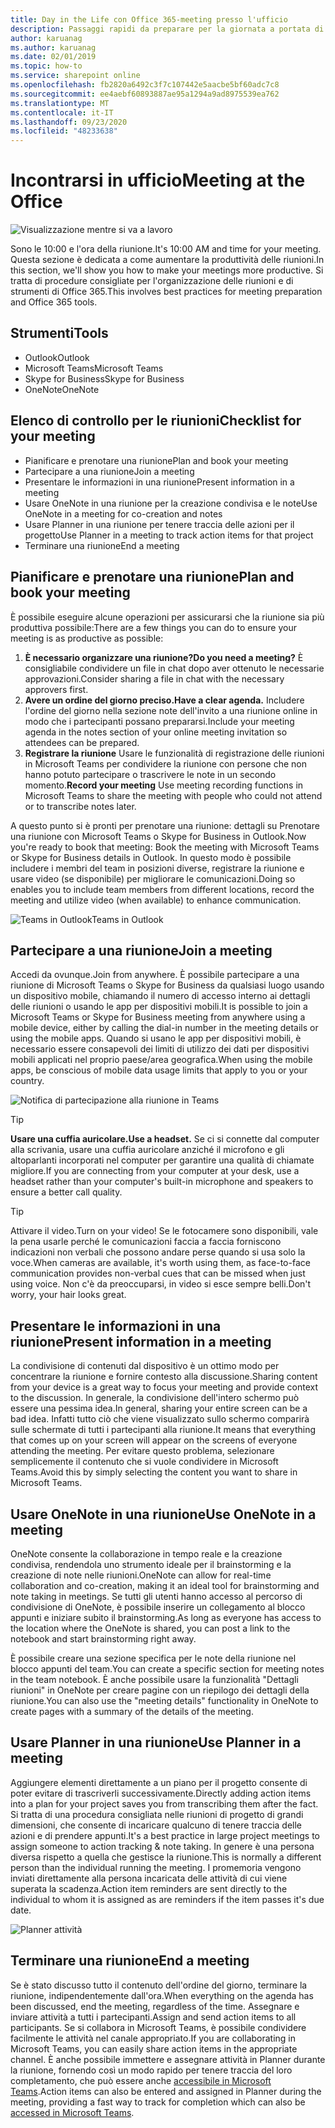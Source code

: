 ```yaml
---
title: Day in the Life con Office 365-meeting presso l'ufficio
description: Passaggi rapidi da preparare per la giornata a portata di mano con Office 365
author: karuanag
ms.author: karuanag
ms.date: 02/01/2019
ms.topic: how-to
ms.service: sharepoint online
ms.openlocfilehash: fb2820a6492c3f7c107442e5aacbe5bf60adc7c8
ms.sourcegitcommit: ee4aebf60893887ae95a1294a9ad8975539ea762
ms.translationtype: MT
ms.contentlocale: it-IT
ms.lasthandoff: 09/23/2020
ms.locfileid: "48233638"
---
```

# <a name="meeting-at-the-office"></a><span data-ttu-id="0a5a3-103">Incontrarsi in ufficio</span><span class="sxs-lookup"><span data-stu-id="0a5a3-103">Meeting at the Office</span></span>

![Visualizzazione mentre si va a lavoro](media/ditl_meeting.png)

<span data-ttu-id="0a5a3-105">Sono le 10:00 e l'ora della riunione.</span><span class="sxs-lookup"><span data-stu-id="0a5a3-105">It's 10:00 AM and time for your meeting.</span></span> <span data-ttu-id="0a5a3-106">Questa sezione è dedicata a come aumentare la produttività delle riunioni.</span><span class="sxs-lookup"><span data-stu-id="0a5a3-106">In this section, we'll show you how to make your meetings more productive.</span></span>  <span data-ttu-id="0a5a3-107">Si tratta di procedure consigliate per l'organizzazione delle riunioni e di strumenti di Office 365.</span><span class="sxs-lookup"><span data-stu-id="0a5a3-107">This involves best practices for meeting preparation and Office 365 tools.</span></span>  

## <a name="tools"></a><span data-ttu-id="0a5a3-108">Strumenti</span><span class="sxs-lookup"><span data-stu-id="0a5a3-108">Tools</span></span>
- <span data-ttu-id="0a5a3-109">Outlook</span><span class="sxs-lookup"><span data-stu-id="0a5a3-109">Outlook</span></span>
- <span data-ttu-id="0a5a3-110">Microsoft Teams</span><span class="sxs-lookup"><span data-stu-id="0a5a3-110">Microsoft Teams</span></span>
- <span data-ttu-id="0a5a3-111">Skype for Business</span><span class="sxs-lookup"><span data-stu-id="0a5a3-111">Skype for Business</span></span>
- <span data-ttu-id="0a5a3-112">OneNote</span><span class="sxs-lookup"><span data-stu-id="0a5a3-112">OneNote</span></span>

## <a name="checklist-for-your-meeting"></a><span data-ttu-id="0a5a3-113">Elenco di controllo per le riunioni</span><span class="sxs-lookup"><span data-stu-id="0a5a3-113">Checklist for your meeting</span></span>
- <span data-ttu-id="0a5a3-114">Pianificare e prenotare una riunione</span><span class="sxs-lookup"><span data-stu-id="0a5a3-114">Plan and book your meeting</span></span>
- <span data-ttu-id="0a5a3-115">Partecipare a una riunione</span><span class="sxs-lookup"><span data-stu-id="0a5a3-115">Join a meeting</span></span>
- <span data-ttu-id="0a5a3-116">Presentare le informazioni in una riunione</span><span class="sxs-lookup"><span data-stu-id="0a5a3-116">Present information in a meeting</span></span>
- <span data-ttu-id="0a5a3-117">Usare OneNote in una riunione per la creazione condivisa e le note</span><span class="sxs-lookup"><span data-stu-id="0a5a3-117">Use OneNote in a meeting for co-creation and notes</span></span>
- <span data-ttu-id="0a5a3-118">Usare Planner in una riunione per tenere traccia delle azioni per il progetto</span><span class="sxs-lookup"><span data-stu-id="0a5a3-118">Use Planner in a meeting to track action items for that project</span></span>
- <span data-ttu-id="0a5a3-119">Terminare una riunione</span><span class="sxs-lookup"><span data-stu-id="0a5a3-119">End a meeting</span></span>
 
## <a name="plan-and-book-your-meeting"></a><span data-ttu-id="0a5a3-120">Pianificare e prenotare una riunione</span><span class="sxs-lookup"><span data-stu-id="0a5a3-120">Plan and book your meeting</span></span>
<span data-ttu-id="0a5a3-121">È possibile eseguire alcune operazioni per assicurarsi che la riunione sia più produttiva possibile:</span><span class="sxs-lookup"><span data-stu-id="0a5a3-121">There are a few things you can do to ensure your meeting is as productive as possible:</span></span>

1. <span data-ttu-id="0a5a3-122">**È necessario organizzare una riunione?**</span><span class="sxs-lookup"><span data-stu-id="0a5a3-122">**Do you need a meeting?**</span></span> <span data-ttu-id="0a5a3-123">È consigliabile condividere un file in chat dopo aver ottenuto le necessarie approvazioni.</span><span class="sxs-lookup"><span data-stu-id="0a5a3-123">Consider sharing a file in chat with the necessary approvers first.</span></span>  
1. <span data-ttu-id="0a5a3-124">**Avere un ordine del giorno preciso.**</span><span class="sxs-lookup"><span data-stu-id="0a5a3-124">**Have a clear agenda.**</span></span>  <span data-ttu-id="0a5a3-125">Includere l'ordine del giorno nella sezione note dell'invito a una riunione online in modo che i partecipanti possano prepararsi.</span><span class="sxs-lookup"><span data-stu-id="0a5a3-125">Include your meeting agenda in the notes section of your online meeting invitation so attendees can be prepared.</span></span>
1. <span data-ttu-id="0a5a3-126">**Registrare la riunione** Usare le funzionalità di registrazione delle riunioni in Microsoft Teams per condividere la riunione con persone che non hanno potuto partecipare o trascrivere le note in un secondo momento.</span><span class="sxs-lookup"><span data-stu-id="0a5a3-126">**Record your meeting**  Use meeting recording functions in Microsoft Teams to share the meeting with people who could not attend or to transcribe notes later.</span></span>  

<span data-ttu-id="0a5a3-127">A questo punto si è pronti per prenotare una riunione: dettagli su Prenotare una riunione con Microsoft Teams o Skype for Business in Outlook.</span><span class="sxs-lookup"><span data-stu-id="0a5a3-127">Now you're ready to book that meeting:  Book the meeting with Microsoft Teams or Skype for Business details in Outlook.</span></span> <span data-ttu-id="0a5a3-128">In questo modo è possibile includere i membri del team in posizioni diverse, registrare la riunione e usare video (se disponibile) per migliorare le comunicazioni.</span><span class="sxs-lookup"><span data-stu-id="0a5a3-128">Doing so enables you to include team members from different locations, record the meeting and utilize video (when available) to enhance communication.</span></span> 

![<span data-ttu-id="0a5a3-129">Teams in Outlook</span><span class="sxs-lookup"><span data-stu-id="0a5a3-129">Teams in Outlook</span></span> ](media/ditl_teamsoutlook.png)

## <a name="join-a-meeting"></a><span data-ttu-id="0a5a3-130">Partecipare a una riunione</span><span class="sxs-lookup"><span data-stu-id="0a5a3-130">Join a meeting</span></span>
<span data-ttu-id="0a5a3-131">Accedi da ovunque.</span><span class="sxs-lookup"><span data-stu-id="0a5a3-131">Join from anywhere.</span></span> <span data-ttu-id="0a5a3-132">È possibile partecipare a una riunione di Microsoft Teams o Skype for Business da qualsiasi luogo usando un dispositivo mobile, chiamando il numero di accesso interno ai dettagli delle riunioni o usando le app per dispositivi mobili.</span><span class="sxs-lookup"><span data-stu-id="0a5a3-132">It is possible to join a Microsoft Teams or Skype for Business meeting from anywhere using a mobile device, either by calling the dial-in number in the meeting details or using the mobile apps.</span></span> <span data-ttu-id="0a5a3-133">Quando si usano le app per dispositivi mobili, è necessario essere consapevoli dei limiti di utilizzo dei dati per dispositivi mobili applicati nel proprio paese/area geografica.</span><span class="sxs-lookup"><span data-stu-id="0a5a3-133">When using the mobile apps, be conscious of mobile data usage limits that apply to you or your country.</span></span>

![Notifica di partecipazione alla riunione in Teams](media/ditl_teamsjoin.png)

> [!TIP]
> <span data-ttu-id="0a5a3-135">**Usare una cuffia auricolare.**</span><span class="sxs-lookup"><span data-stu-id="0a5a3-135">**Use a headset.**</span></span> <span data-ttu-id="0a5a3-136">Se ci si connette dal computer alla scrivania, usare una cuffia auricolare anziché il microfono e gli altoparlanti incorporati nel computer per garantire una qualità di chiamate migliore.</span><span class="sxs-lookup"><span data-stu-id="0a5a3-136">If you are connecting from your computer at your desk, use a headset rather than your computer's built-in microphone and speakers to ensure a better call quality.</span></span>

> [!TIP]
> <span data-ttu-id="0a5a3-137">Attivare il video.</span><span class="sxs-lookup"><span data-stu-id="0a5a3-137">Turn on your video!</span></span> <span data-ttu-id="0a5a3-138">Se le fotocamere sono disponibili, vale la pena usarle perché le comunicazioni faccia a faccia forniscono indicazioni non verbali che possono andare perse quando si usa solo la voce.</span><span class="sxs-lookup"><span data-stu-id="0a5a3-138">When cameras are available, it's worth using them, as face-to-face communication provides non-verbal cues that can be missed when just using voice.</span></span> <span data-ttu-id="0a5a3-139">Non c'è da preoccuparsi, in video si esce sempre belli.</span><span class="sxs-lookup"><span data-stu-id="0a5a3-139">Don't worry, your hair looks great.</span></span> 

## <a name="present-information-in-a-meeting"></a><span data-ttu-id="0a5a3-140">Presentare le informazioni in una riunione</span><span class="sxs-lookup"><span data-stu-id="0a5a3-140">Present information in a meeting</span></span>
<span data-ttu-id="0a5a3-141">La condivisione di contenuti dal dispositivo è un ottimo modo per concentrare la riunione e fornire contesto alla discussione.</span><span class="sxs-lookup"><span data-stu-id="0a5a3-141">Sharing content from your device is a great way to focus your meeting and provide context to the discussion.</span></span> <span data-ttu-id="0a5a3-142">In generale, la condivisione dell'intero schermo può essere una pessima idea.</span><span class="sxs-lookup"><span data-stu-id="0a5a3-142">In general, sharing your entire screen can be a bad idea.</span></span> <span data-ttu-id="0a5a3-143">Infatti tutto ciò che viene visualizzato sullo schermo comparirà sulle schermate di tutti i partecipanti alla riunione.</span><span class="sxs-lookup"><span data-stu-id="0a5a3-143">It means that everything that comes up on your screen will appear on the screens of everyone attending the meeting.</span></span> <span data-ttu-id="0a5a3-144">Per evitare questo problema, selezionare semplicemente il contenuto che si vuole condividere in Microsoft Teams.</span><span class="sxs-lookup"><span data-stu-id="0a5a3-144">Avoid this by simply selecting the content you want to share in Microsoft Teams.</span></span> 

## <a name="use-onenote-in-a-meeting"></a><span data-ttu-id="0a5a3-145">Usare OneNote in una riunione</span><span class="sxs-lookup"><span data-stu-id="0a5a3-145">Use OneNote in a meeting</span></span>
<span data-ttu-id="0a5a3-146">OneNote consente la collaborazione in tempo reale e la creazione condivisa, rendendola uno strumento ideale per il brainstorming e la creazione di note nelle riunioni.</span><span class="sxs-lookup"><span data-stu-id="0a5a3-146">OneNote can allow for real-time collaboration and co-creation, making it an ideal tool for brainstorming and note taking in meetings.</span></span> <span data-ttu-id="0a5a3-147">Se tutti gli utenti hanno accesso al percorso di condivisione di OneNote, è possibile inserire un collegamento al blocco appunti e iniziare subito il brainstorming.</span><span class="sxs-lookup"><span data-stu-id="0a5a3-147">As long as everyone has access to the location where the OneNote is shared, you can post a link to the notebook and start brainstorming right away.</span></span>

<span data-ttu-id="0a5a3-148">È possibile creare una sezione specifica per le note della riunione nel blocco appunti del team.</span><span class="sxs-lookup"><span data-stu-id="0a5a3-148">You can create a specific section for meeting notes in the team notebook.</span></span> <span data-ttu-id="0a5a3-149">È anche possibile usare la funzionalità "Dettagli riunioni" in OneNote per creare pagine con un riepilogo dei dettagli della riunione.</span><span class="sxs-lookup"><span data-stu-id="0a5a3-149">You can also use the "meeting details" functionality in OneNote to create pages with a summary of the details of the meeting.</span></span>

## <a name="use-planner-in-a-meeting"></a><span data-ttu-id="0a5a3-150">Usare Planner in una riunione</span><span class="sxs-lookup"><span data-stu-id="0a5a3-150">Use Planner in a meeting</span></span>
<span data-ttu-id="0a5a3-151">Aggiungere elementi direttamente a un piano per il progetto consente di poter evitare di trascriverli successivamente.</span><span class="sxs-lookup"><span data-stu-id="0a5a3-151">Directly adding action items into a plan for your project saves you from transcribing them after the fact.</span></span> <span data-ttu-id="0a5a3-152">Si tratta di una procedura consigliata nelle riunioni di progetto di grandi dimensioni, che consente di incaricare qualcuno di tenere traccia delle azioni e di prendere appunti.</span><span class="sxs-lookup"><span data-stu-id="0a5a3-152">It's a best practice in large project meetings to assign someone to action tracking & note taking.</span></span> <span data-ttu-id="0a5a3-153">In genere è una persona diversa rispetto a quella che gestisce la riunione.</span><span class="sxs-lookup"><span data-stu-id="0a5a3-153">This is normally a different person than the individual running the meeting.</span></span> <span data-ttu-id="0a5a3-154">I promemoria vengono inviati direttamente alla persona incaricata delle attività di cui viene superata la scadenza.</span><span class="sxs-lookup"><span data-stu-id="0a5a3-154">Action item reminders are sent directly to the individual to whom it is assigned as are reminders if the item passes it's due date.</span></span> 

![Planner attività](media/ditl_task.png)

## <a name="end-a-meeting"></a><span data-ttu-id="0a5a3-156">Terminare una riunione</span><span class="sxs-lookup"><span data-stu-id="0a5a3-156">End a meeting</span></span>
<span data-ttu-id="0a5a3-157">Se è stato discusso tutto il contenuto dell'ordine del giorno, terminare la riunione, indipendentemente dall'ora.</span><span class="sxs-lookup"><span data-stu-id="0a5a3-157">When everything on the agenda has been discussed, end the meeting, regardless of the time.</span></span> <span data-ttu-id="0a5a3-158">Assegnare e inviare attività a tutti i partecipanti.</span><span class="sxs-lookup"><span data-stu-id="0a5a3-158">Assign and send action items to all participants.</span></span> <span data-ttu-id="0a5a3-159">Se si collabora in Microsoft Teams, è possibile condividere facilmente le attività nel canale appropriato.</span><span class="sxs-lookup"><span data-stu-id="0a5a3-159">If you are collaborating in Microsoft Teams, you can easily share action items in the appropriate channel.</span></span> <span data-ttu-id="0a5a3-160">È anche possibile immettere e assegnare attività in Planner durante la riunione, fornendo così un modo rapido per tenere traccia del loro completamento, che può essere anche [accessibile in Microsoft Teams](https://support.office.com/article/use-planner-in-microsoft-teams-62798a9f-e8f7-4722-a700-27dd28a06ee0).</span><span class="sxs-lookup"><span data-stu-id="0a5a3-160">Action items can also be entered and assigned in Planner during the meeting, providing a fast way to track for completion which can also be [accessed in Microsoft Teams](https://support.office.com/article/use-planner-in-microsoft-teams-62798a9f-e8f7-4722-a700-27dd28a06ee0).</span></span> 